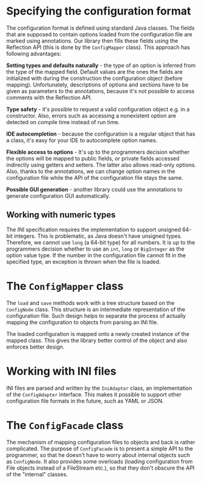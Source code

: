 # Specifying the configuration format

The configuration format is defined using standard Java classes. The fields that 
are supposed to contain options loaded from the configuration file are marked 
using annotations. Our library then fills these fields using the Reflection API 
(this is done by the `ConfigMapper` class). This approach has following 
advantages:

**Setting types and defaults naturally** - the type of an option is inferred 
from the type of the mapped field. Default values are the ones the fields are 
initialized with during the construction the configuration object (before 
mapping). Unfortunately, descriptions of options and sections have to be given 
as parameters to the annotations, because it's not possible to access comments 
with the Reflection API.

**Type safety** - it's possible to request a valid configuration object e.g. in 
a constructor. Also, errors such as accessing a nonexistent option are detected 
on compile time instead of run time.

**IDE autocompletion** - because the configuration is a regular object that has 
a class, it's easy for your IDE to autocomplete option names.

**Flexible access to options** - It's up to the programmers decision whether the 
options will be mapped to public fields, or private fields accessed indirectly 
using getters and setters. The latter also allows read-only options. Also, 
thanks to the annotations, we can change option names in the configuration file 
while the API of the configuration file stays the same.

**Possible GUI generation** - another library could use the annotations to 
generate configuration GUI automatically.

## Working with numeric types

The INI specification requires the implementation to support unsigned 64-bit 
integers. This is problematic, as Java doesn't have unsigned types. Therefore, 
we cannot use `long` (a 64-bit type) for all numbers. It is up to the 
programmers decision whether to use an `int`, `long` or `BigInteger` as the 
option value type. If the number in the configuration file cannot fit in the 
specified type, an exception is thrown when the file is loaded.

# The `ConfigMapper` class

The `load` and `save` methods work with a tree structure based on the 
`ConfigNode` class. This structure is an intermediate representation of the 
configuration file. Such design helps to separate the process of actually 
mapping the configuration to objects from parsing an INI file.

The loaded configuration is mapped onto a newly created instance of the mapped 
class. This gives the library better control of the object and also enforces 
better design.

# Working with INI files

INI files are parsed and written by the `IniAdapter` class, an implementation of 
the `ConfigAdapter` interface. This makes it possible to support other 
configuration file formats in the future, such as YAML or JSON. 

# The `ConfigFacade` class

The mechanism of mapping configuration files to objects and back is rather 
complicated. The purpose of `ConfigFacade` is to present a simple API to the 
programmer, so that he doesn't have to worry about internal objects such as 
`ConfigNode`. It also provides some overloads (loading configuration from File 
objects instead of a FileStream etc.), so that they don't obscure the API of the 
"internal" classes.
